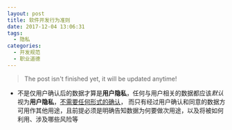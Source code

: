 ```yaml
---
layout: post
title: 软件开发行为准则
date: 2017-12-04 13:06:31
tags:
  - 隐私
categories:
  - 开发规范
  - 职业道德
---
```


> The post isn't finished yet, it will be updated anytime!

- 不是仅用户确认后的数据才算是**用户隐私**，任何与用户相关的数据都应该*默认*视为**用户隐私**，<u>不需要任何形式的确认</u>，
  而只有经过用户确认和同意的数据方可用作其他用途，且前提必须是明确告知数据为何要做次用途，以及将被如何利用、涉及哪些风险等
